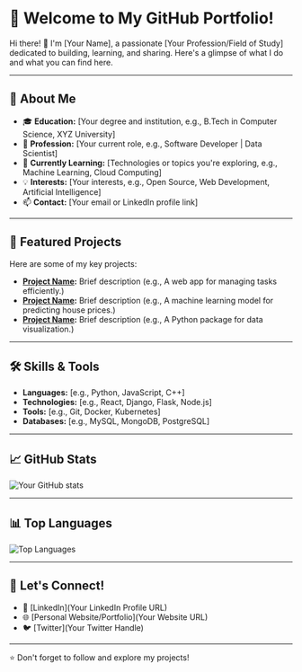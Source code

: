 # 🌟 Welcome to My GitHub Portfolio!

Hi there! 👋 I'm [Your Name], a passionate [Your Profession/Field of Study] dedicated to building, learning, and sharing. Here's a glimpse of what I do and what you can find here.

---

## 🚀 About Me
- 🎓 **Education:** [Your degree and institution, e.g., B.Tech in Computer Science, XYZ University]
- 💼 **Profession:** [Your current role, e.g., Software Developer | Data Scientist]
- 🌱 **Currently Learning:** [Technologies or topics you're exploring, e.g., Machine Learning, Cloud Computing]
- 💡 **Interests:** [Your interests, e.g., Open Source, Web Development, Artificial Intelligence]
- 📫 **Contact:** [Your email or LinkedIn profile link]

---

## 📂 Featured Projects
Here are some of my key projects:

- **[Project Name](link-to-project):** Brief description (e.g., A web app for managing tasks efficiently.)
- **[Project Name](link-to-project):** Brief description (e.g., A machine learning model for predicting house prices.)
- **[Project Name](link-to-project):** Brief description (e.g., A Python package for data visualization.)

---

## 🛠️ Skills & Tools
- **Languages:** [e.g., Python, JavaScript, C++]
- **Technologies:** [e.g., React, Django, Flask, Node.js]
- **Tools:** [e.g., Git, Docker, Kubernetes]
- **Databases:** [e.g., MySQL, MongoDB, PostgreSQL]

---

## 📈 GitHub Stats
![Your GitHub stats](https://github-readme-stats.vercel.app/api?username=YourGitHubUsername&show_icons=true&theme=radical)

---

## 📊 Top Languages
![Top Languages](https://github-readme-stats.vercel.app/api/top-langs/?username=YourGitHubUsername&layout=compact&theme=radical)

---

## 📣 Let's Connect!
- 💼 [LinkedIn](Your LinkedIn Profile URL)
- 🌐 [Personal Website/Portfolio](Your Website URL)
- 🐦 [Twitter](Your Twitter Handle)

---

⭐️ Don't forget to follow and explore my projects!
